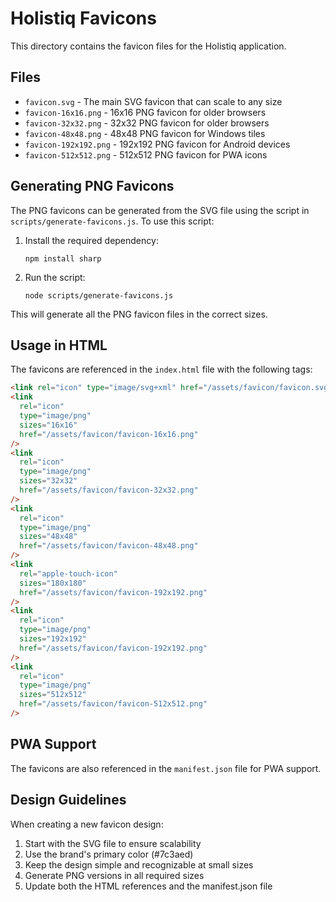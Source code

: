 # Holistiq Favicons

This directory contains the favicon files for the Holistiq application.

## Files

- `favicon.svg` - The main SVG favicon that can scale to any size
- `favicon-16x16.png` - 16x16 PNG favicon for older browsers
- `favicon-32x32.png` - 32x32 PNG favicon for older browsers
- `favicon-48x48.png` - 48x48 PNG favicon for Windows tiles
- `favicon-192x192.png` - 192x192 PNG favicon for Android devices
- `favicon-512x512.png` - 512x512 PNG favicon for PWA icons

## Generating PNG Favicons

The PNG favicons can be generated from the SVG file using the script in `scripts/generate-favicons.js`. To use this script:

1. Install the required dependency:

   ```
   npm install sharp
   ```

2. Run the script:
   ```
   node scripts/generate-favicons.js
   ```

This will generate all the PNG favicon files in the correct sizes.

## Usage in HTML

The favicons are referenced in the `index.html` file with the following tags:

```html
<link rel="icon" type="image/svg+xml" href="/assets/favicon/favicon.svg" />
<link
  rel="icon"
  type="image/png"
  sizes="16x16"
  href="/assets/favicon/favicon-16x16.png"
/>
<link
  rel="icon"
  type="image/png"
  sizes="32x32"
  href="/assets/favicon/favicon-32x32.png"
/>
<link
  rel="icon"
  type="image/png"
  sizes="48x48"
  href="/assets/favicon/favicon-48x48.png"
/>
<link
  rel="apple-touch-icon"
  sizes="180x180"
  href="/assets/favicon/favicon-192x192.png"
/>
<link
  rel="icon"
  type="image/png"
  sizes="192x192"
  href="/assets/favicon/favicon-192x192.png"
/>
<link
  rel="icon"
  type="image/png"
  sizes="512x512"
  href="/assets/favicon/favicon-512x512.png"
/>
```

## PWA Support

The favicons are also referenced in the `manifest.json` file for PWA support.

## Design Guidelines

When creating a new favicon design:

1. Start with the SVG file to ensure scalability
2. Use the brand's primary color (#7c3aed)
3. Keep the design simple and recognizable at small sizes
4. Generate PNG versions in all required sizes
5. Update both the HTML references and the manifest.json file
